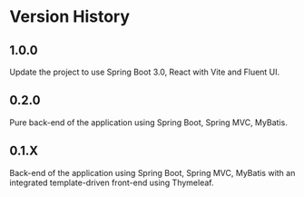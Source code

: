 # Version History

## 1.0.0

Update the project to use Spring Boot 3.0, React with Vite and Fluent UI.

## 0.2.0

Pure back-end of the application using Spring Boot, Spring MVC, MyBatis.

## 0.1.X

Back-end of the application using Spring Boot, Spring MVC, MyBatis with an integrated template-driven front-end using Thymeleaf.
